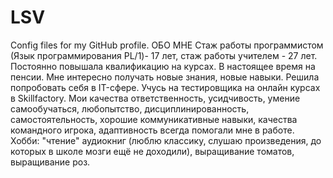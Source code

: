 # LSV
Config files for my GitHub profile.
ОБО МНЕ
Стаж работы программистом (Язык программирования  PL/1)- 17 лет, стаж работы учителем - 27 лет. Постоянно повышала квалификацию на курсах. В настоящее время на пенсии. Мне интересно получать новые знания, новые навыки. Решила попробовать себя в IT-сфере. Учусь на тестировщика на онлайн курсах в Skillfactory.
Мои качества ответственность, усидчивость, умение самообучаться, любопытство, дисциплинированность, самостоятельность, хорошие коммуникативные навыки, качества командного игрока, адаптивность всегда помогали мне в работе.
Хобби: "чтение" аудиокниг (люблю классику, слушаю произведения, до которых в школе мозги ещё не доходили), выращивание  томатов, выращивание роз.
